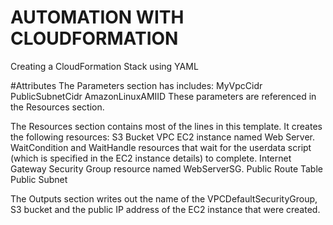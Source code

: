 # AUTOMATION WITH CLOUDFORMATION
 
Creating a CloudFormation Stack using YAML

#Attributes
The Parameters section has includes: 
MyVpcCidr
PublicSubnetCidr
AmazonLinuxAMIID 
These parameters are referenced in the Resources section.

The Resources section contains most of the lines in this template. It creates the following resources:
S3 Bucket
VPC
EC2 instance named Web Server.
WaitCondition and WaitHandle resources that wait for the userdata script (which is specified in the EC2 instance details) to complete.
Internet Gateway
Security Group resource named WebServerSG.
Public Route Table
Public Subnet

The Outputs section writes out the name of the VPCDefaultSecurityGroup, S3 bucket and the public IP address of the EC2 instance that were created.
